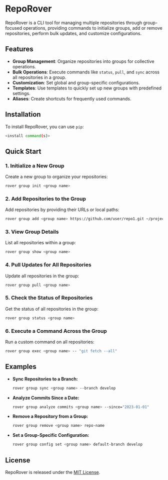 # RepoRover

RepoRover is a CLI tool for managing multiple repositories through group-focused operations, providing commands to initialize groups, add or remove repositories, perform bulk updates, and customize configurations.

## Features

- **Group Management**: Organize repositories into groups for collective operations.
- **Bulk Operations**: Execute commands like `status`, `pull`, and `sync` across all repositories in a group.
- **Customization**: Set global and group-specific configurations.
- **Templates**: Use templates to quickly set up new groups with predefined settings.
- **Aliases**: Create shortcuts for frequently used commands.

## Installation

To install RepoRover, you can use `pip`:

```bash
<install command(s)>
```

## Quick Start

### 1. Initialize a New Group

Create a new group to organize your repositories:

```bash
rover group init <group name>
```

### 2. Add Repositories to the Group

Add repositories by providing their URLs or local paths:

```bash
rover group add <group name> https://github.com/user/repo1.git ~/projects/repo2
```

### 3. View Group Details

List all repositories within a group:

```bash
rover group show <group name>
```

### 4. Pull Updates for All Repositories

Update all repositories in the group:

```bash
rover group pull <group name>
```

### 5. Check the Status of Repositories

Get the status of all repositories in the group:

```bash
rover group status <group name>
```

### 6. Execute a Command Across the Group

Run a custom command on all repositories:

```bash
rover group exec <group name> -- "git fetch --all"
```

## Examples

- **Sync Repositories to a Branch:**

  ```bash
  rover group sync <group name> --branch develop
  ```

- **Analyze Commits Since a Date:**

  ```bash
  rover group analyze commits <group name> --since="2023-01-01"
  ```

- **Remove a Repository from a Group:**

  ```bash
  rover group remove <group name> repo-name
  ```

- **Set a Group-Specific Configuration:**

  ```bash
  rover group config set <group name> default-branch develop
  ```

## License

RepoRover is released under the [MIT License](LICENSE).
